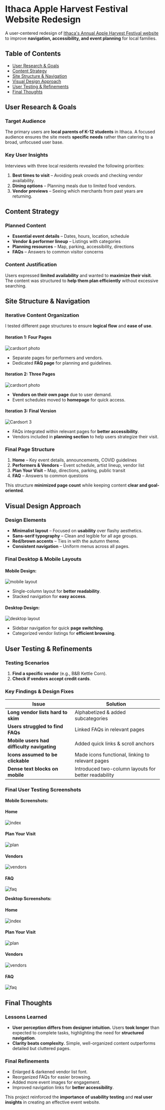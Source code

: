 # Ithaca Apple Harvest Festival Website Redesign

A user-centered redesign of [Ithaca's Annual Apple Harvest Festival website](https://www.downtownithaca.com/apple-harvest-festival/) to improve **navigation, accessibility, and event planning** for local families.

## Table of Contents
- [User Research & Goals](#user-research--goals)
- [Content Strategy](#content-strategy)
- [Site Structure & Navigation](#site-structure--navigation)
- [Visual Design Approach](#visual-design-approach)
- [User Testing & Refinements](#user-testing--refinements)
- [Final Thoughts](#final-thoughts)

## User Research & Goals

### Target Audience  
The primary users are **local parents of K-12 students** in Ithaca. A focused audience ensures the site meets **specific needs** rather than catering to a broad, unfocused user base.

### Key User Insights  
Interviews with three local residents revealed the following priorities:  
1. **Best times to visit** – Avoiding peak crowds and checking vendor availability.  
2. **Dining options** – Planning meals due to limited food vendors.  
3. **Vendor previews** – Seeing which merchants from past years are returning.

## Content Strategy

### Planned Content  
- **Essential event details** – Dates, hours, location, schedule  
- **Vendor & performer lineup** – Listings with categories  
- **Planning resources** – Map, parking, accessibility, directions  
- **FAQs** – Answers to common visitor concerns  

### Content Justification  
Users expressed **limited availability** and wanted to **maximize their visit**. The content was structured to **help them plan efficiently** without excessive searching.

## Site Structure & Navigation

### Iterative Content Organization  
I tested different page structures to ensure **logical flow** and **ease of use**.

#### **Iteration 1: Four Pages**
![cardsort photo](design/sort_1.jpg)  
- Separate pages for performers and vendors.  
- Dedicated **FAQ page** for planning and guidelines.  

#### **Iteration 2: Three Pages**
![cardsort photo](design/sort_2.jpg)  
- **Vendors on their own page** due to user demand.  
- Event schedules moved to **homepage** for quick access.  

#### **Iteration 3: Final Version**
![Cardsort 3](design/sort_3.jpg)  
- FAQs integrated within relevant pages for **better accessibility**.  
- Vendors included in **planning section** to help users strategize their visit.  

### **Final Page Structure**
1. **Home** – Key event details, announcements, COVID guidelines  
2. **Performers & Vendors** – Event schedule, artist lineup, vendor list  
3. **Plan Your Visit** – Map, directions, parking, public transit  
4. **FAQ** – Answers to common questions  

This structure **minimized page count** while keeping content **clear and goal-oriented**.

## Visual Design Approach

### Design Elements  
- **Minimalist layout** – Focused on **usability** over flashy aesthetics.  
- **Sans-serif typography** – Clean and legible for all age groups.  
- **Red/brown accents** – Ties in with the autumn theme.  
- **Consistent navigation** – Uniform menus across all pages.  

### **Final Desktop & Mobile Layouts**
#### **Mobile Design:**
![mobile layout](design/mb_layout.jpg)  
- Single-column layout for **better readability**.  
- Stacked navigation for **easy access**.  

#### **Desktop Design:**
![desktop layout](design/dtop_layout.jpg)  
- Sidebar navigation for quick **page switching**.  
- Categorized vendor listings for **efficient browsing**.  

## User Testing & Refinements

### Testing Scenarios  
1. **Find a specific vendor** (e.g., B&B Kettle Corn).  
2. **Check if vendors accept credit cards**.  

### Key Findings & Design Fixes  

| **Issue** | **Solution** |
|-----------|-------------|
| **Long vendor lists hard to skim** | Alphabetized & added subcategories |
| **Users struggled to find FAQs** | Linked FAQs in relevant pages |
| **Mobile users had difficulty navigating** | Added quick links & scroll anchors |
| **Icons assumed to be clickable** | Made icons functional, linking to relevant pages |
| **Dense text blocks on mobile** | Introduced two-column layouts for better readability |

### Final User Testing Screenshots  
**Mobile Screenshots:**  
#### Home  
![index](design/index.png)  
#### Plan Your Visit  
![plan](design/plan.png)  
#### Vendors  
![vendors](design/vendors.png)  
#### FAQ  
![faq](design/faq.png)  

**Desktop Screenshots:**  
#### Home  
![index](design/desktopindex.png)  
#### Plan Your Visit  
![plan](design/desktopplan.png)  
#### Vendors  
![vendors](design/desktopvendors.png)  
#### FAQ  
![faq](design/desktopfaq.png)  

## Final Thoughts  

### Lessons Learned  
- **User perception differs from designer intuition.** Users **took longer** than expected to complete tasks, highlighting the need for **structured navigation**.  
- **Clarity beats complexity.** Simple, well-organized content outperforms detailed but cluttered pages.  

### Final Refinements  
- Enlarged & darkened vendor list font.  
- Reorganized FAQs for easier browsing.  
- Added more event images for engagement.  
- Improved navigation links for **better accessibility**.  

This project reinforced the **importance of usability testing** and **real user insights** in creating an effective event website.  
